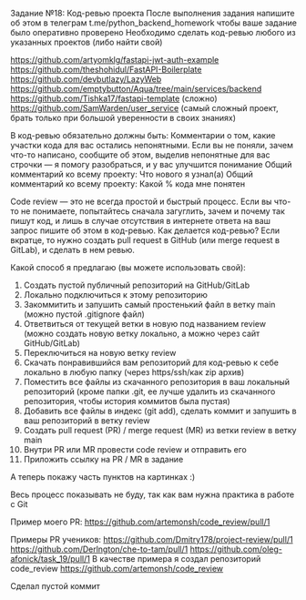 Задание №18: Код-ревью проекта 
После выполнения задания напишите об этом в телеграм t.me/python_backend_homework чтобы ваше задание было оперативно проверено 
Необходимо сделать код-ревью любого из указанных проектов (либо найти свой) 

https://github.com/artyomklg/fastapi-jwt-auth-example 
https://github.com/theshohidul/FastAPI-Boilerplate 
https://github.com/devbutlazy/LazyWeb 
https://github.com/emptybutton/Aqua/tree/main/services/backend 
https://github.com/Tishka17/fastapi-template (сложно) 
https://github.com/SamWarden/user_service (самый сложный проект, брать только при большой уверенности в своих знаниях) 

В код-ревью обязательно должны быть: 
Комментарии о том, какие участки кода для вас остались непонятными. Если вы не поняли, зачем что-то написано, сообщите об этом, выделив непонятные для вас строчки  — я помогу разобраться, и у вас улучшится понимание 
Общий комментарий ко всему проекту: Что нового я узнал(а) 
Общий комментарий ко всему проекту: Какой % кода мне понятен 

Code review — это не всегда простой и быстрый процесс. Если вы что-то не понимаете, попытайтесь сначала загуглить, зачем и почему так пишут код, и лишь в случае отсутствия в интернете ответа на ваш запрос пишите об этом в код-ревью. 
Как делается код-ревью? 
Если вкратце, то нужно создать pull request в GitHub (или merge request в GitLab), и сделать в нем ревью. 

Какой способ я предлагаю (вы можете использовать свой): 
1. Создать пустой публичный репозиторий на GitHub/GitLab 
2. Локально подключиться к этому репозиторию 
3. Закоммитить и запушить самый простенький файл в ветку main (можно пустой .gitignore файл) 
4. Ответвиться от текущей ветки в новую под названием review (можно создать новую ветку локально, а можно через сайт GitHub/GitLab) 
5. Переключиться на новую ветку review 
6. Скачать понравившийся вам репозиторий для код-ревью к себе локально в любую папку (через https/ssh/как zip архив) 
7. Поместить все файлы из скачанного репозитория в ваш локальный репозиторий (кроме папки .git, ее лучше удалить из скачанного репозитория, чтобы история коммитов была пустая) 
8. Добавить все файлы в индекс (git add), сделать коммит и запушить в ваш репозиторий в ветку review 
9. Создать pull request (PR) / merge request (MR) из ветки review в ветку main 
10. Внутри PR или MR провести code review и отправить его 
11. Приложить ссылку на PR / MR в задание 

А теперь покажу часть пунктов на картинках :) 

Весь процесс показывать не буду, так как вам нужна практика в работе с Git 

Пример моего PR: https://github.com/artemonsh/code_review/pull/1

Примеры PR учеников:
https://github.com/Dmitry178/project-review/pull/1
https://github.com/Derlngton/che-to-tam/pull/1
https://github.com/oleg-afonick/task_19/pull/1
В качестве примера я создал репозиторий code_review https://github.com/artemonsh/code_review

Сделал пустой коммит 